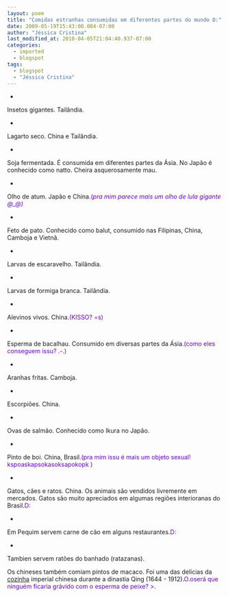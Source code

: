```yaml
---
layout: poem
title: "Comidas estranhas consumidas em diferentes partes do mundo D:"
date: 2009-05-19T15:43:00.004-07:00
author: "Jéssica Cristina"
last_modified_at: 2010-04-05T21:04:40.937-07:00
categories:
  - imported
  - blogspot
tags:
  - blogspot
  - "Jéssica Cristina"
---
```


*
Insetos gigantes. Tailândia.

*
Lagarto seco. China e Tailândia.

*
Soja fermentada. É consumida em diferentes partes da Ásia. No Japão é conhecido como natto. Cheira asquerosamente mau.

*
Olho de atum. Japão e China.<span style="color: rgb(102, 0, 204);">(<span style="font-style: italic;">pra mim parece mais um olho de lula gigante @_@)

*
Feto de pato. Conhecido como balut, consumido nas Filipinas, China, Camboja e Vietnã.

*
Larvas de escaravelho. Tailândia.

*
Larvas de formiga branca. Tailândia.

*
Alevinos vivos. China.<span style="color: rgb(102, 0, 204);">(KISSO? =s)

*
Esperma de bacalhau. Consumido em diversas partes da Ásia.<span style="color: rgb(102, 0, 204);">(como eles conseguem issu? .-.)

*
Aranhas fritas. Camboja.

*
Escorpiões. China.

*
Ovas de salmão. Conhecido como Ikura no Japão.

*
Pinto de boi. China, Brasil.<span style="color: rgb(102, 0, 204);">(pra mim issu é mais um objeto sexual! kspoaskapsokasoksapokopk )

*
Gatos, cães e ratos. China. Os animais são vendidos livremente em mercados. Gatos são muito apreciados em algumas regiões interioranas do Brasil.<span style="color: rgb(102, 0, 204);">D:

*
Em Pequim servem carne de cão em alguns restaurantes.<span style="color: rgb(102, 0, 204);">D:

*
Tambien servem ratões do banhado (ratazanas).

Os chineses também comiam pintos de macaco. Foi uma das delícias da  [cozinha](http://www.mdig.com.br/index.php?itemid=4879#) imperial chinesa durante a dinastia Qing (1644 - 1912).<span style="color: rgb(102, 0, 204);">O.o<span style="color: rgb(102, 0, 204);">será que ninguém ficaria grávido com o esperma de peixe? >.